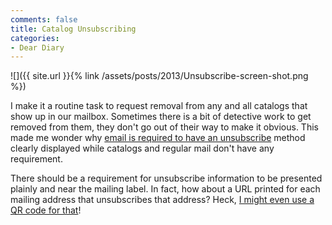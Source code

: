 ```yaml
---
comments: false
title: Catalog Unsubscribing
categories:
- Dear Diary
---
```


![]({{ site.url }}{% link /assets/posts/2013/Unsubscribe-screen-shot.png %})

I make it a routine task to request removal from any and all catalogs that show up in our mailbox. Sometimes there is a bit of detective work to get removed from them, they don't go out of their way to make it obvious. This made me wonder why [email is required to have an unsubscribe](http://en.wikipedia.org/wiki/CAN-SPAM_Act_of_2003#Unsubscribe_compliance) method clearly displayed while catalogs and regular mail don't have any requirement.

There should be a requirement for unsubscribe information to be presented plainly and near the mailing label. In fact, how about a URL printed for each mailing address that unsubscribes that address? Heck, [I might even use a QR code for that](http://picturesofpeoplescanningqrcodes.tumblr.com)!
